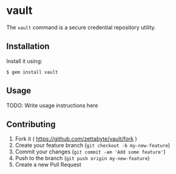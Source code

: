 # vault

The `vault` command is a secure credential repository utility.

## Installation

Install it using:

    $ gem install vault

## Usage

TODO: Write usage instructions here

## Contributing

1. Fork it ( https://github.com/zettabyte/vault/fork )
2. Create your feature branch (`git checkout -b my-new-feature`)
3. Commit your changes (`git commit -am 'Add some feature'`)
4. Push to the branch (`git push origin my-new-feature`)
5. Create a new Pull Request
